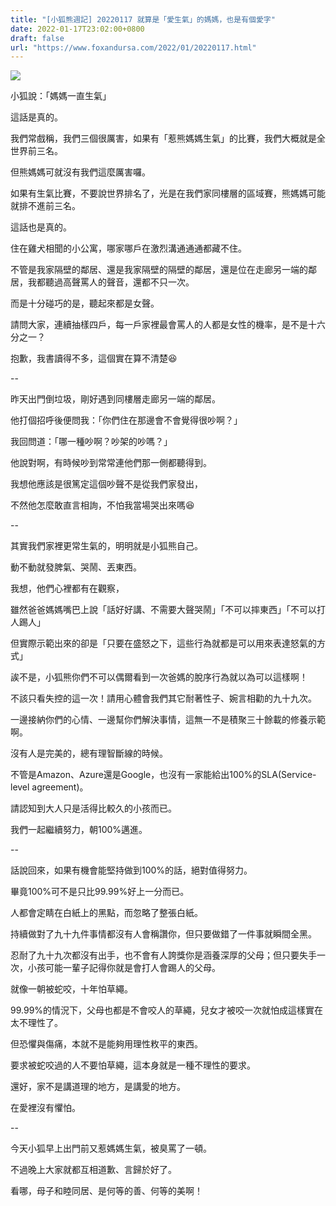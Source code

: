 ```yaml
---
title: "[小狐熊週記] 20220117 就算是「愛生氣」的媽媽，也是有個愛字"
date: 2022-01-17T23:02:00+0800
draft: false
url: "https://www.foxandursa.com/2022/01/20220117.html"
---
```




![]($https://blogger.googleusercontent.com/img/b/R29vZ2xl/AVvXsEg3gn_zBMphjfBYGTqqPbnX6D-cLPQ2sVNQXmdYY_iNLvtnuQfSEArCy0xjCP0rKKkTSX3GNRKCMJfXOz9m-x-J6M_Gk8mOXRsJRKZhNS742bShr-mz6aYd5VYWTKLrpJFFZiJs0SIMhwU/)



小狐說：「媽媽一直生氣」

這話是真的。




我們常戲稱，我們三個很厲害，如果有「惹熊媽媽生氣」的比賽，我們大概就是全世界前三名。

但熊媽媽可就沒有我們這麼厲害囉。

如果有生氣比賽，不要說世界排名了，光是在我們家同樓層的區域賽，熊媽媽可能就排不進前三名。

這話也是真的。




住在雞犬相聞的小公寓，哪家哪戶在激烈溝通通通都藏不住。

不管是我家隔壁的鄰居、還是我家隔壁的隔壁的鄰居，還是位在走廊另一端的鄰居，我都聽過高聲罵人的聲音，還都不只一次。

而是十分碰巧的是，聽起來都是女聲。




請問大家，連續抽樣四戶，每一戶家裡最會罵人的人都是女性的機率，是不是十六分之一？

抱歉，我書讀得不多，這個實在算不清楚😆

--

昨天出門倒垃圾，剛好遇到同樓層走廊另一端的鄰居。

他打個招呼後便問我：「你們住在那邊會不會覺得很吵啊？」

我回問道：「哪一種吵啊？吵架的吵嗎？」

他說對啊，有時候吵到常常連他們那一側都聽得到。




我想他應該是很篤定這個吵聲不是從我們家發出，

不然他怎麼敢直言相詢，不怕我當場哭出來嗎😆

--

其實我們家裡更常生氣的，明明就是小狐熊自己。

動不動就發脾氣、哭鬧、丟東西。




我想，他們心裡都有在觀察，

雖然爸爸媽媽嘴巴上說「話好好講、不需要大聲哭鬧」「不可以摔東西」「不可以打人踢人」

但實際示範出來的卻是「只要在盛怒之下，這些行為就都是可以用來表達怒氣的方式」




誒不是，小狐熊你們不可以偶爾看到一次爸媽的脫序行為就以為可以這樣啊！

不該只看失控的這一次！請用心體會我們其它耐著性子、婉言相勸的九十九次。

一邊接納你們的心情、一邊幫你們解決事情，這無一不是積聚三十餘載的修養示範啊。




沒有人是完美的，總有理智斷線的時候。

不管是Amazon、Azure還是Google，也沒有一家能給出100%的SLA(Service-level agreement)。




請認知到大人只是活得比較久的小孩而已。

我們一起繼續努力，朝100%邁進。

--

話說回來，如果有機會能堅持做到100%的話，絕對值得努力。

畢竟100%可不是只比99.99%好上一分而已。




人都會定睛在白紙上的黑點，而忽略了整張白紙。

持續做對了九十九件事情都沒有人會稱讚你，但只要做錯了一件事就瞬間全黑。

忍耐了九十九次都沒有出手，也不會有人誇獎你是涵養深厚的父母；但只要失手一次，小孩可能一輩子記得你就是會打人會踢人的父母。




就像一朝被蛇咬，十年怕草繩。

99.99%的情況下，父母也都是不會咬人的草繩，兒女才被咬一次就怕成這樣實在太不理性了。

但恐懼與傷痛，本就不是能夠用理性敉平的東西。

要求被蛇咬過的人不要怕草繩，這本身就是一種不理性的要求。




還好，家不是講道理的地方，是講愛的地方。

在愛裡沒有懼怕。

--

今天小狐早上出門前又惹媽媽生氣，被臭罵了一頓。

不過晚上大家就都互相道歉、言歸於好了。

看哪，母子和睦同居、是何等的善、何等的美啊！


